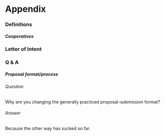 # Appendix

### Definitions

##### Cooperatives

### Letter of Intent

### Q & A

##### Proposal format/process

###### Question

Why are you changing the generally practiced proposal-submission format?

###### Answer

Because the other way has sucked so far.
